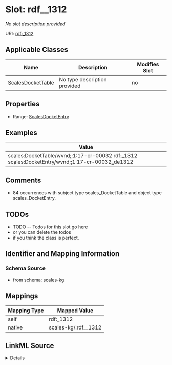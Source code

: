 

# Slot: rdf__1312


_No slot description provided_





URI: [rdf:_1312](http://www.w3.org/1999/02/22-rdf-syntax-ns#_1312)



<!-- no inheritance hierarchy -->





## Applicable Classes

| Name | Description | Modifies Slot |
| --- | --- | --- |
| [ScalesDocketTable](../classes/ScalesDocketTable.md) | No type description provided |  no  |







## Properties

* Range: [ScalesDocketEntry](../classes/ScalesDocketEntry.md)






## Examples

| Value |
| --- |
| scales:DocketTable/wvnd;;1:17-cr-00032 rdf:_1312 scales:DocketEntry/wvnd;;1:17-cr-00032_de1312 |

## Comments

* 84 occurrences with subject type scales_DocketTable and object type scales_DocketEntry.

## TODOs

* TODO -- Todos for this slot go here
* or you can delete the todos
* if you think the class is perfect.

## Identifier and Mapping Information







### Schema Source


* from schema: scales-kg




## Mappings

| Mapping Type | Mapped Value |
| ---  | ---  |
| self | rdf:_1312 |
| native | scales-kg/:rdf__1312 |




## LinkML Source

<details>
```yaml
name: rdf__1312
description: No slot description provided
todos:
- TODO -- Todos for this slot go here
- or you can delete the todos
- if you think the class is perfect.
comments:
- 84 occurrences with subject type scales_DocketTable and object type scales_DocketEntry.
examples:
- value: scales:DocketTable/wvnd;;1:17-cr-00032 rdf:_1312 scales:DocketEntry/wvnd;;1:17-cr-00032_de1312
from_schema: scales-kg
rank: 1000
slot_uri: rdf:_1312
alias: rdf__1312
domain_of:
- scales_DocketTable
range: scales_DocketEntry

```
</details>